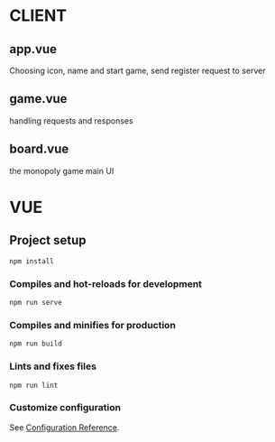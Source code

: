 # CLIENT

## app.vue
  Choosing icon, name and start game, send register request to server

## game.vue
  handling requests and responses
  
## board.vue
  the monopoly game main UI
  
# VUE
## Project setup
```
npm install
```

### Compiles and hot-reloads for development
```
npm run serve
```

### Compiles and minifies for production
```
npm run build
```

### Lints and fixes files
```
npm run lint
```

### Customize configuration
See [Configuration Reference](https://cli.vuejs.org/config/).
